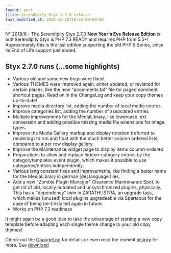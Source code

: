```yaml
---
layout: post
title: Serendipity Styx 2.7.0 release
last_modified_at: 2020-12-25T10:54:00+00:00
---
```


N° 2018/6 - The Serendipity Styx 2.7.0 **New Year's Eve Release Edition** is out!
Serendipity Styx is PHP 7.3 READY and requires PHP from 5.5+!
Approximately this is the last edition supporting the old PHP 5 Series, since its End of Life support just ended.

## Styx 2.7.0 runs (...some highlights)

  - Various old and some new bugs were fixed
  - Various THEMES were improved again, either updated, or revisited for certain places, like the new "pcomments.tpl" file for paged comment shortcut pages. Read on in the ChangeLog and keep your copy themes up-to-date!
  - Improve media directory list, adding the number of local media entries
  - Improve categories list, adding the number of associated entries
  - Multiple improvements for the MediaLibrary, like lowercase .ext conversion and adding possible missing media file extensions for image types.
  - Improve the Media Gallery markup and display notation (referred to rendering) to run and float with the much better column ordered lists, compared to a per row display gallery.
  - Improve the Maintenance widget page to display items column-ordered
  - Preparations to allow and replace hidden-category entries by the categorytemplates event plugin, which makes it possible to use categories/entries independently.
  - Various lang constant fixes and improvements, like finding a better name for the MediaLibrary in german [de] language files.
  - Add a new "Zombie Plugin Manager" Clearance Maintenance Spot, to get rid of old, locally outdated and unsynchronized plugins, physically. This has a "dependency" twin in ZARATHUSTRA, an upgrade task, which makes (unused) local plugins upgradeable via Spartacus for the case of being (re-)installed again in future.
  - Works on PHP 7.3 readiness

It might again be a good idea to take the advantage of starting a new copy template before adapting each single theme change to your old copy themes!

Check out the [ChangeLog](https://github.com/ophian/styx/blob/2.7.0/docs/NEWS) for details or even read the commit [history](https://github.com/ophian/styx/commits/2.7.0) for more. See [download](https://github.com/ophian/styx/releases/tag/2.7.0)